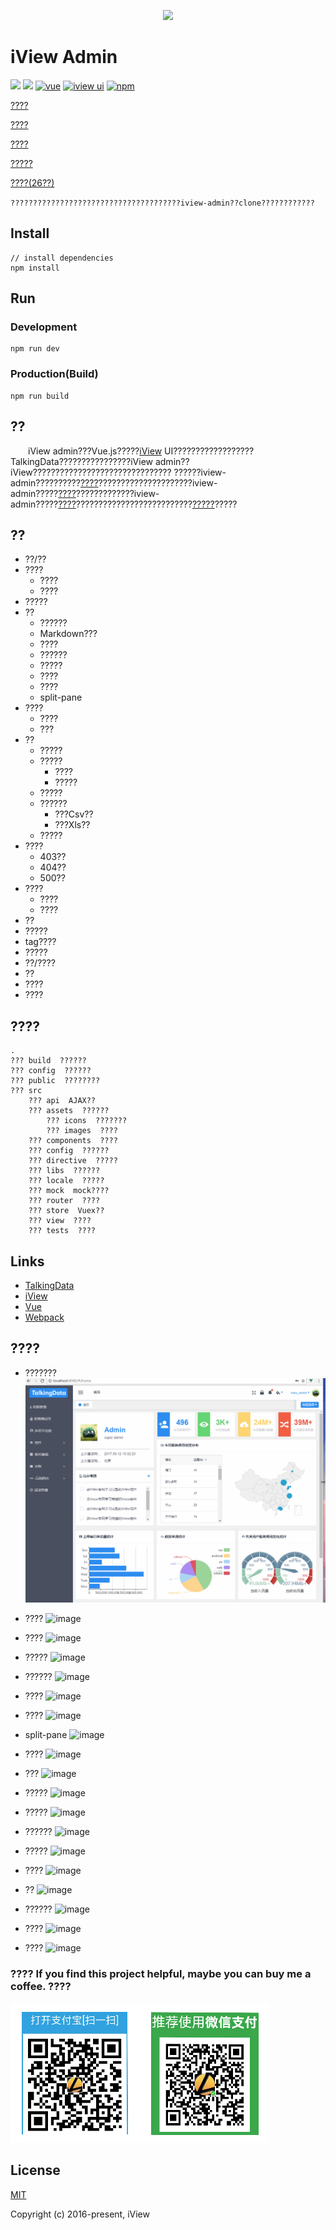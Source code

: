 <p align="center">
    <a href="https://www.iviewui.com">
        <img width="200" src="https://file.iviewui.com/logo-new.svg">
    </a>
</p>

# iView Admin

[![](https://img.shields.io/github/release/iview/iview-admin.svg)](https://github.com/iview/iview-admin/releases)
[![](https://img.shields.io/travis/iview/iview-admin.svg?style=flat-square)](https://travis-ci.org/iview/iview-admin)
[![vue](https://img.shields.io/badge/vue-2.5.10-brightgreen.svg?style=flat-square)](https://github.com/vuejs/vue)
[![iview ui](https://img.shields.io/badge/iview-3.1.3-brightgreen.svg?style=flat-square)](https://github.com/iview/iview)
[![npm](https://img.shields.io/npm/l/express.svg)]()

[????](https://github.com/iview/iview-admin/releases)

[????](https://lison16.github.io/iview-admin-doc/#/)

[????](https://admin.iviewui.com/)

[?????](https://github.com/iview/iview-admin/tree/template)

[????(26??)](https://segmentfault.com/ls/1650000016221751?utm_source=banner)

`??????????????????????????????????????iview-admin??clone????????????`

## Install
```bush
// install dependencies
npm install
```
## Run
### Development
```bush
npm run dev
```
### Production(Build)
```bush
npm run build
```

## ??
&emsp;&emsp;iView admin???Vue.js?????[iView](https://www.iviewui.com) UI??????????????????TalkingData????????????????iView admin??iView???????????????????????????????
??????iview-admin??????????[????](https://github.com/iview/iview-admin/releases)?????????????????????iview-admin?????[????](https://github.com/iview/iview-admin/wiki)?????????????iview-admin?????[????](https://admin.iviewui.com/)??????????????????????????[?????](https://github.com/iview/iview-admin/tree/template)?????

## ??

- ??/??
- ????
    - ????
    - ????
- ?????
- ??
    - ??????
    - Markdown???
    - ????
    - ??????
    - ?????
    - ????
    - ????
    - split-pane
- ????
    - ????
    - ???
- ??
    - ?????
    - ?????
        - ????
        - ?????
    - ?????
    - ??????
        - ???Csv??
        - ???Xls??
    - ?????
- ????
    - 403??
    - 404??
    - 500??
- ????
    - ????
    - ????
- ??
- ?????
- tag????
- ?????
- ??/????
- ??
- ????
- ????

## ????
```shell
.
??? build  ??????
??? config  ??????
??? public  ????????
??? src
    ??? api  AJAX??
    ??? assets  ??????
        ??? icons  ???????
        ??? images  ????
    ??? components  ????
    ??? config  ??????
    ??? directive  ?????
    ??? libs  ??????
    ??? locale  ?????
    ??? mock  mock????
    ??? router  ????
    ??? store  Vuex??
    ??? view  ????
    ??? tests  ????
```

## Links

- [TalkingData](https://github.com/TalkingData)
- [iView](https://github.com/iview/iview)
- [Vue](https://github.com/vuejs/vue)
- [Webpack](https://github.com/webpack/webpack)

## ????

- ???????
![image](https://github.com/iview/iview-admin/raw/dev/github-gif/home.gif)

- ????
![image](https://github.com/iview/iview-admin/raw/dev/github-gif/page-tags.gif)

- ????
![image](https://github.com/iview/iview-admin/raw/dev/github-gif/access.gif)

- ?????
![image](https://github.com/iview/iview-admin/raw/dev/github-gif/dragable-list.gif)

- ??????
![image](https://github.com/iview/iview-admin/raw/dev/github-gif/image-editor.gif)

- ????
![image](https://github.com/iview/iview-admin/raw/dev/github-gif/upload.gif)

- ????
![image](https://github.com/iview/iview-admin/raw/dev/github-gif/count-to.gif)

- split-pane
![image](https://github.com/iview/iview-admin/raw/dev/github-gif/split-pane.gif)

- ????
![image](https://github.com/iview/iview-admin/raw/dev/github-gif/article-publish.gif)

- ???
![image](https://github.com/iview/iview-admin/raw/dev/github-gif/workflow.gif)

- ?????
![image](https://github.com/iview/iview-admin/raw/dev/github-gif/dragable-table.gif)

- ?????
![image](https://github.com/iview/iview-admin/raw/dev/github-gif/editable-table.gif)

- ??????
![image](https://github.com/iview/iview-admin/raw/dev/github-gif/exportable-table.gif)

- ?????
![image](https://github.com/iview/iview-admin/raw/dev/github-gif/table2image.gif)

- ????
![image](https://github.com/iview/iview-admin/raw/dev/github-gif/error-page.gif)

- ??
![image](https://github.com/iview/iview-admin/raw/dev/github-gif/locking.gif)

- ??????
![image](https://github.com/iview/iview-admin/raw/dev/github-gif/sidebarmenu.gif)

- ????
![image](https://github.com/iview/iview-admin/raw/dev/github-gif/theme.gif)

- ????
![image](https://github.com/iview/iview-admin/raw/dev/github-gif/message.gif)

### ???? If you find this project helpful, maybe you can buy me a coffee. ????
![image](https://github.com/iview/iview-admin/raw/dev/github-gif/code.png)


## License
[MIT](http://opensource.org/licenses/MIT)

Copyright (c) 2016-present, iView
